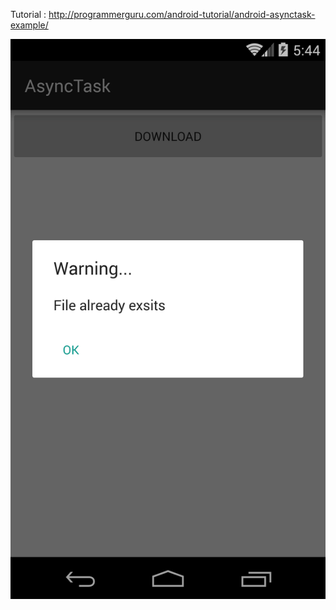 Tutorial : http://programmerguru.com/android-tutorial/android-asynctask-example/

![alt tag](https://github.com/WeRockStar/Android-AsyncTask-Example/blob/master/device-2558-09-02-164437.png)
